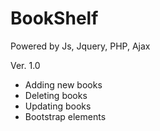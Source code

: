 # BookShelf
Powered by Js, Jquery, PHP, Ajax

Ver. 1.0 
- Adding new books
- Deleting books
- Updating books
- Bootstrap elements
